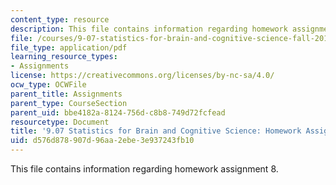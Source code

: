 ```yaml
---
content_type: resource
description: This file contains information regarding homework assignment 8.
file: /courses/9-07-statistics-for-brain-and-cognitive-science-fall-2016/d576d878907d96aa2ebe3e937243fb10_MIT9_07F16_HomworkAsign_8.pdf
file_type: application/pdf
learning_resource_types:
- Assignments
license: https://creativecommons.org/licenses/by-nc-sa/4.0/
ocw_type: OCWFile
parent_title: Assignments
parent_type: CourseSection
parent_uid: bbe4182a-8124-756d-c8b8-749d72fcfead
resourcetype: Document
title: '9.07 Statistics for Brain and Cognitive Science: Homework Assignment 8'
uid: d576d878-907d-96aa-2ebe-3e937243fb10
---
```

This file contains information regarding homework assignment 8.